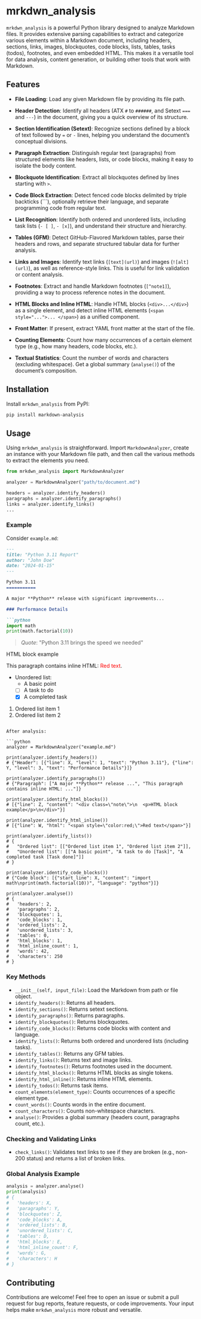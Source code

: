 # mrkdwn_analysis

`mrkdwn_analysis` is a powerful Python library designed to analyze Markdown files. It provides extensive parsing capabilities to extract and categorize various elements within a Markdown document, including headers, sections, links, images, blockquotes, code blocks, lists, tables, tasks (todos), footnotes, and even embedded HTML. This makes it a versatile tool for data analysis, content generation, or building other tools that work with Markdown.

## Features

- **File Loading**: Load any given Markdown file by providing its file path.

- **Header Detection**: Identify all headers (ATX `#` to `######`, and Setext `===` and `---`) in the document, giving you a quick overview of its structure.

- **Section Identification (Setext)**: Recognize sections defined by a block of text followed by `=` or `-` lines, helping you understand the document’s conceptual divisions.

- **Paragraph Extraction**: Distinguish regular text (paragraphs) from structured elements like headers, lists, or code blocks, making it easy to isolate the body content.

- **Blockquote Identification**: Extract all blockquotes defined by lines starting with `>`.

- **Code Block Extraction**: Detect fenced code blocks delimited by triple backticks (```), optionally retrieve their language, and separate programming code from regular text.

- **List Recognition**: Identify both ordered and unordered lists, including task lists (`- [ ]`, `- [x]`), and understand their structure and hierarchy.

- **Tables (GFM)**: Detect GitHub-Flavored Markdown tables, parse their headers and rows, and separate structured tabular data for further analysis.

- **Links and Images**: Identify text links (`[text](url)`) and images (`![alt](url)`), as well as reference-style links. This is useful for link validation or content analysis.

- **Footnotes**: Extract and handle Markdown footnotes (`[^note1]`), providing a way to process reference notes in the document.

- **HTML Blocks and Inline HTML**: Handle HTML blocks (`<div>...</div>`) as a single element, and detect inline HTML elements (`<span style="...">... </span>`) as a unified component.

- **Front Matter**: If present, extract YAML front matter at the start of the file.

- **Counting Elements**: Count how many occurrences of a certain element type (e.g., how many headers, code blocks, etc.).

- **Textual Statistics**: Count the number of words and characters (excluding whitespace). Get a global summary (`analyse()`) of the document’s composition.

## Installation

Install `mrkdwn_analysis` from PyPI:

```bash
pip install markdown-analysis
```

## Usage

Using `mrkdwn_analysis` is straightforward. Import `MarkdownAnalyzer`, create an instance with your Markdown file path, and then call the various methods to extract the elements you need.

```python
from mrkdwn_analysis import MarkdownAnalyzer

analyzer = MarkdownAnalyzer("path/to/document.md")

headers = analyzer.identify_headers()
paragraphs = analyzer.identify_paragraphs()
links = analyzer.identify_links()
...
```

### Example

Consider `example.md`:

```markdown
---
title: "Python 3.11 Report"
author: "John Doe"
date: "2024-01-15"
---

Python 3.11
===========

A major **Python** release with significant improvements...

### Performance Details

```python
import math
print(math.factorial(10))
```

> *Quote*: "Python 3.11 brings the speed we needed"

<div class="note">
  <p>HTML block example</p>
</div>

This paragraph contains inline HTML: <span style="color:red;">Red text</span>.

- Unordered list:
  - A basic point
  - [ ] A task to do
  - [x] A completed task

1. Ordered list item 1
2. Ordered list item 2
```

After analysis:

```python
analyzer = MarkdownAnalyzer("example.md")

print(analyzer.identify_headers())
# {"Header": [{"line": X, "level": 1, "text": "Python 3.11"}, {"line": Y, "level": 3, "text": "Performance Details"}]}

print(analyzer.identify_paragraphs())
# {"Paragraph": ["A major **Python** release ...", "This paragraph contains inline HTML: ..."]}

print(analyzer.identify_html_blocks())
# [{"line": Z, "content": "<div class=\"note\">\n  <p>HTML block example</p>\n</div>"}]

print(analyzer.identify_html_inline())
# [{"line": W, "html": "<span style=\"color:red;\">Red text</span>"}]

print(analyzer.identify_lists())
# {
#   "Ordered list": [["Ordered list item 1", "Ordered list item 2"]],
#   "Unordered list": [["A basic point", "A task to do [Task]", "A completed task [Task done]"]]
# }

print(analyzer.identify_code_blocks())
# {"Code block": [{"start_line": X, "content": "import math\nprint(math.factorial(10))", "language": "python"}]}

print(analyzer.analyse())
# {
#   'headers': 2,
#   'paragraphs': 2,
#   'blockquotes': 1,
#   'code_blocks': 1,
#   'ordered_lists': 2,
#   'unordered_lists': 3,
#   'tables': 0,
#   'html_blocks': 1,
#   'html_inline_count': 1,
#   'words': 42,
#   'characters': 250
# }
```

### Key Methods

- `__init__(self, input_file)`: Load the Markdown from path or file object.
- `identify_headers()`: Returns all headers.
- `identify_sections()`: Returns setext sections.
- `identify_paragraphs()`: Returns paragraphs.
- `identify_blockquotes()`: Returns blockquotes.
- `identify_code_blocks()`: Returns code blocks with content and language.
- `identify_lists()`: Returns both ordered and unordered lists (including tasks).
- `identify_tables()`: Returns any GFM tables.
- `identify_links()`: Returns text and image links.
- `identify_footnotes()`: Returns footnotes used in the document.
- `identify_html_blocks()`: Returns HTML blocks as single tokens.
- `identify_html_inline()`: Returns inline HTML elements.
- `identify_todos()`: Returns task items.
- `count_elements(element_type)`: Counts occurrences of a specific element type.
- `count_words()`: Counts words in the entire document.
- `count_characters()`: Counts non-whitespace characters.
- `analyse()`: Provides a global summary (headers count, paragraphs count, etc.).

### Checking and Validating Links

- `check_links()`: Validates text links to see if they are broken (e.g., non-200 status) and returns a list of broken links.

### Global Analysis Example

```python
analysis = analyzer.analyse()
print(analysis)
# {
#   'headers': X,
#   'paragraphs': Y,
#   'blockquotes': Z,
#   'code_blocks': A,
#   'ordered_lists': B,
#   'unordered_lists': C,
#   'tables': D,
#   'html_blocks': E,
#   'html_inline_count': F,
#   'words': G,
#   'characters': H
# }
```

## Contributing

Contributions are welcome! Feel free to open an issue or submit a pull request for bug reports, feature requests, or code improvements. Your input helps make `mrkdwn_analysis` more robust and versatile.
